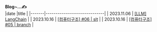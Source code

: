 

**Blog~...✍️**  
|date   |title                         |
|-------|------------------------------|
| 2023.11.06 | [[LLM] LangChain](https://noooey.tistory.com/69) | 
| 2023.10.16 | [[컴퓨터구조] #06 | slt](https://noooey.tistory.com/68) | 
| 2023.10.16 | [[컴퓨터구조] #05 | branch](https://noooey.tistory.com/67) | 
